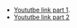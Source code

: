 
- [Yoututbe link part 1](https://www.youtube.com/watch?v=mUUKBX8enr0).
- [Yoututbe link part 2](https://www.youtube.com/watch?v=1hAgHJuhrZ0)
